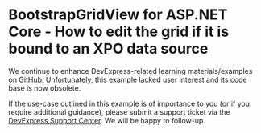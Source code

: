 
# BootstrapGridView for ASP.NET Core - How to edit the grid if it is bound to an XPO data source

We continue to enhance DevExpress-related learning materials/examples on GitHub. Unfortunately, this example lacked user interest and its code base is now obsolete.

If the use-case outlined in this example is of importance to you (or if you require additional guidance), please submit a support ticket via the [DevExpress Support Center](https://supportcenter.devexpress.com/ticket/create?followUpTo=T830589). We will be happy to follow-up.